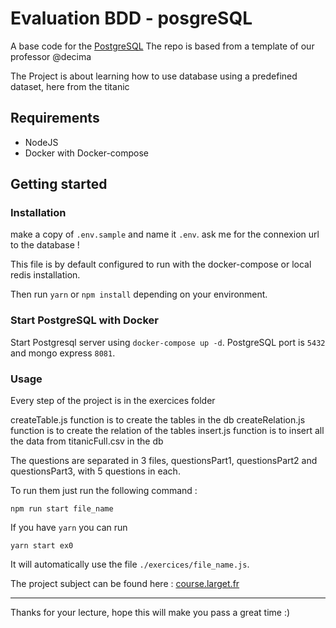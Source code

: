 # Evaluation BDD - posgreSQL
A base code for the [PostgreSQL](https://decima.notion.site/Exercice-PostgreSQL-a7e47b9571974e9c85c64a90354c63f5)
The repo is based from a template of our professor @decima

The Project is about learning how to use database using a predefined dataset, here from the titanic

## Requirements
- NodeJS
- Docker with Docker-compose


## Getting started

### Installation
make a copy of `.env.sample` and name it `.env`.
ask me for the connexion url to the database !

This file is by default configured to run with the docker-compose or local redis installation.

Then run `yarn` or `npm install` depending on your environment.

### Start PostgreSQL with Docker

Start Postgresql server using `docker-compose up -d`. PostgreSQL port is `5432` and mongo express `8081`.

### Usage

Every step of the project is in the exercices folder

createTable.js function is to create the tables in the db
createRelation.js function is to create the relation of the tables
insert.js function is to insert all the data from titanicFull.csv in the db

The questions are separated in 3 files, questionsPart1, questionsPart2 and questionsPart3, with 5 questions in each.

To run them just run the following command :

```
npm run start file_name
```

If you have `yarn` you can run
```
yarn start ex0
```
It will automatically use the file `./exercices/file_name.js`.


The project subject can be found here :  [course.larget.fr](https://decima.notion.site/Mini-projet-SGBD-0622e1c8648c4973a596cd41c78354e2)

---

Thanks for your lecture, hope this will make you pass a great time :)
